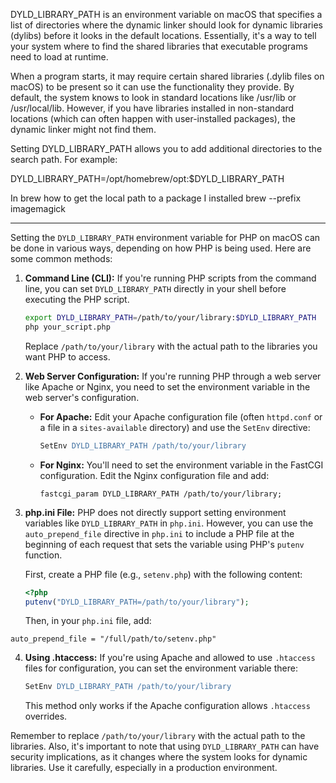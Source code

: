 DYLD_LIBRARY_PATH is an environment variable on macOS that specifies a list of directories where the dynamic linker should look for dynamic libraries (dylibs) before it looks in the default locations. Essentially, it's a way to tell your system where to find the shared libraries that executable programs need to load at runtime.

When a program starts, it may require certain shared libraries (.dylib files on macOS) to be present so it can use the functionality they provide. By default, the system knows to look in standard locations like /usr/lib or /usr/local/lib. However, if you have libraries installed in non-standard locations (which can often happen with user-installed packages), the dynamic linker might not find them.

Setting DYLD_LIBRARY_PATH allows you to add additional directories to the search path. For example:

DYLD_LIBRARY_PATH=/opt/homebrew/opt:$DYLD_LIBRARY_PATH

In brew how to get the local path to a package I installed
brew --prefix imagemagick

---

Setting the `DYLD_LIBRARY_PATH` environment variable for PHP on macOS can be done in various ways, depending on how PHP is being used. Here are some common methods:

1. **Command Line (CLI):** If you're running PHP scripts from the command line, you can set `DYLD_LIBRARY_PATH` directly in your shell before executing the PHP script.

   ```bash
   export DYLD_LIBRARY_PATH=/path/to/your/library:$DYLD_LIBRARY_PATH
   php your_script.php
   ```

   Replace `/path/to/your/library` with the actual path to the libraries you want PHP to access.

2. **Web Server Configuration:** If you're running PHP through a web server like Apache or Nginx, you need to set the environment variable in the web server's configuration.

   - **For Apache:** Edit your Apache configuration file (often `httpd.conf` or a file in a `sites-available` directory) and use the `SetEnv` directive:

     ```apache
     SetEnv DYLD_LIBRARY_PATH /path/to/your/library
     ```

   - **For Nginx:** You'll need to set the environment variable in the FastCGI configuration. Edit the Nginx configuration file and add:

     ```nginx
     fastcgi_param DYLD_LIBRARY_PATH /path/to/your/library;
     ```

3. **php.ini File:** PHP does not directly support setting environment variables like `DYLD_LIBRARY_PATH` in `php.ini`. However, you can use the `auto_prepend_file` directive in `php.ini` to include a PHP file at the beginning of each request that sets the variable using PHP's `putenv` function.

   First, create a PHP file (e.g., `setenv.php`) with the following content:

   ```php
   <?php
   putenv("DYLD_LIBRARY_PATH=/path/to/your/library");
   ```

   Then, in your `php.ini` file, add:

```
auto_prepend_file = "/full/path/to/setenv.php"
```


4. **Using .htaccess:** If you're using Apache and allowed to use `.htaccess` files for configuration, you can set the environment variable there:

   ```apache
   SetEnv DYLD_LIBRARY_PATH /path/to/your/library
   ```

   This method only works if the Apache configuration allows `.htaccess` overrides.

Remember to replace `/path/to/your/library` with the actual path to the libraries. Also, it's important to note that using `DYLD_LIBRARY_PATH` can have security implications, as it changes where the system looks for dynamic libraries. Use it carefully, especially in a production environment.